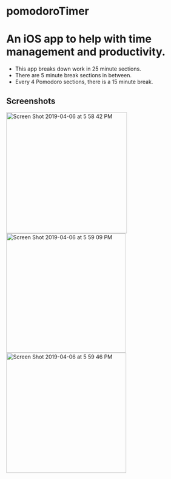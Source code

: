 # pomodoroTimer
# An iOS app to help with time management and productivity.

* This app breaks down work in 25 minute sections. 
* There are 5 minute break sections in between. 
* Every 4 Pomodoro sections, there is a 15 minute break.

## Screenshots

<img width="318" alt="Screen Shot 2019-04-06 at 5 58 42 PM" src="https://user-images.githubusercontent.com/23302018/55677343-a94b4100-589a-11e9-968a-693c13dc172a.png">
<img width="314" alt="Screen Shot 2019-04-06 at 5 59 09 PM" src="https://user-images.githubusercontent.com/23302018/55677347-af412200-589a-11e9-8db9-6031897b9233.png">
<img width="316" alt="Screen Shot 2019-04-06 at 5 59 46 PM" src="https://user-images.githubusercontent.com/23302018/55677349-b1a37c00-589a-11e9-8c53-57771a515d12.png">





